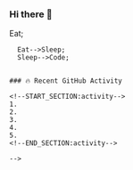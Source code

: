 ### Hi there 👋

<!--
**JohnAOSC/JohnAOSC** is a ✨ _special_ ✨ repository because its `README.md` (this file) appears on your GitHub profile.

Here are some ideas to get you started:

- 🔭 I’m currently working on ...
- 🌱 I’m currently learning ...
- 👯 I’m looking to collaborate on ...
- 🤔 I’m looking for help with ...
- 💬 Ask me about ...
- 📫 How to reach me: ...
- 😄 Pronouns: ...
- ⚡ Fun fact: ...

[![Anurag's GitHub stats](https://github-readme-stats.vercel.app/api?username=JohnAOSCs&show_icons=true&hide_border=false&title_color=3B1F94f&icon_color=FFE500&bg_color=09131B&text_color=ffffff&border_color=0c1a25)](https://github.com/anuraghazra/github-readme-stats)

```mermaid
  graph TD;
      Code-->Eat;
      Eat-->Sleep;
      Sleep-->Code;
```

### 🔥 Recent GitHub Activity

<!--START_SECTION:activity-->
1. 
2. 
3. 
4. 
5. 
<!--END_SECTION:activity-->

-->
